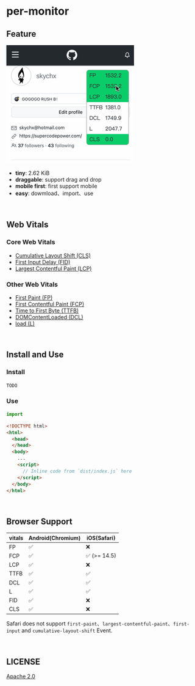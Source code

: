 # per-monitor



## Feature

![](doc/img/demo.gif)

- **tiny**: 2.62 KiB
- **draggable**: support drag and drop
- **mobile first**: first support mobile
- **easy**: dowmload、import、use

<br />

## Web Vitals

### Core Web Vitals

- [Cumulative Layout Shift (CLS)](https://web.dev/cls/)
- [First Input Delay (FID)](https://web.dev/fid/)
- [Largest Contentful Paint (LCP)](https://web.dev/lcp/)



### Other Web Vitals

- [First Paint (FP)](https://developer.mozilla.org/en-US/docs/Glossary/First_paint)
- [First Contentful Paint (FCP)](https://web.dev/fcp/)
- [Time to First Byte (TTFB)](https://web.dev/ttfb/)
- [DOMContentLoaded (DCL)](https://developer.mozilla.org/en-US/docs/Web/API/Window/DOMContentLoaded_event)
- [load (L)](https://developer.mozilla.org/en-US/docs/Web/API/Window/load_event)

<br />

## Install and Use

### Install

```
TODO
```



### Use

```typescript
import 
```



```html
<!DOCTYPE html>
<html>
  <head>
  </head>
  <body>
    ...
    <script>
      // Inline code from `dist/index.js` here
    </script>
  </body>
</html>
```

<br />

## Browser Support

| vitals | Android(Chromium) | iOS(Safari) |
| ------ | ----------------- | ----------- |
| FP     | ✅                 | ❌           |
| FCP    | ✅                 | ✅ (>= 14.5) |
| LCP    | ✅                 | ❌           |
| TTFB   | ✅                 | ✅           |
| DCL    | ✅                 | ✅           |
| L      | ✅                 | ✅           |
| FID    | ✅                 | ❌           |
| CLS    | ✅                 | ❌           |

Safari does not support `first-paint`、`largest-contentful-paint`、`first-input` and `cumulative-layout-shift` Event.

<br />

## LICENSE

[Apache 2.0](/LICENSE)
